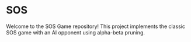 # SOS
Welcome to the SOS Game repository! This project implements the classic SOS game with an AI opponent using alpha-beta pruning.
